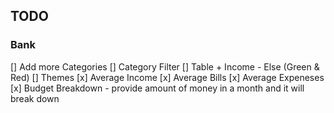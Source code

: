 

## TODO

### Bank
[]  Add more Categories
[]  Category Filter
[]  Table + Income - Else (Green & Red)
[]  Themes
[x]  Average Income
[x]  Average Bills
[x]  Average Expeneses
[x]  Budget Breakdown - provide amount of money in a month and it will break down